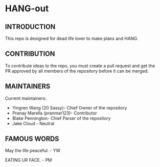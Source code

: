 # HANG-out

INTRODUCTION
------------
This repo is designed for dead life lover to make plans and HANG.

CONTRIBUTION
------------
To contribute ideas to the repo, you must create a pull request and get the PR approved by all members 
of the repository before it can be merged.

MAINTAINERS
-----------
Current maintainers:
 * Yingren Wang (20 Sassy)- Chief Owner of the repository
 * Pranay Marella (pranmar123)- Contributor 
 * Blake Pennington- Chief Parser of the repository 
 * Jake Cloud - Neutral

FAMOUS WORDS
-----------
May the life peaceful. - YW

EATING UR FACE. - PM
